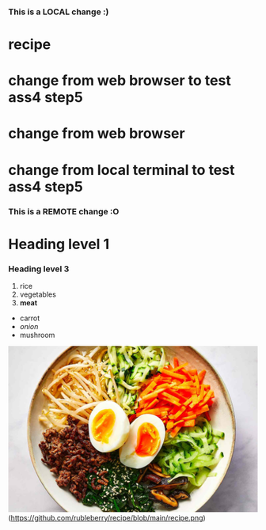 ### This is a LOCAL change :)
# recipe
# change from web browser to test ass4 step5
# change from web browser
# change from local terminal to test ass4 step5
### This is a REMOTE change :O

# Heading level 1
### Heading level 3
1. rice
2. vegetables
3. **meat**

- carrot
- _onion_
- mushroom

![Image to test](recipe.png "Bibimbap")(https://github.com/rubleberry/recipe/blob/main/recipe.png)
